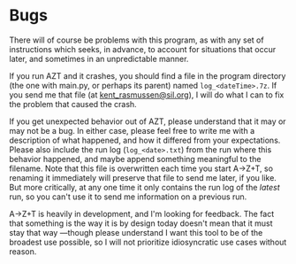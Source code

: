 # Bugs
There will of course be problems with this program, as with any set of instructions which seeks, in advance, to account for situations that occur later, and sometimes in an unpredictable manner.

If you run AZT and it crashes, you should find a file in the program directory (the one with main.py, or perhaps its parent) named `log_<dateTime>.7z`. If you send me that file (at kent_rasmussen@sil.org), I will do what I can to fix the problem that caused the crash.

If you get unexpected behavior out of AZT, please understand that it may or may not be a bug. In either case, please feel free to write me with a description of what happened, and how it differed from your expectations. Please also include the run log (`log_<date>.txt`) from the run where this behavior happened, and maybe append something meaningful to the filename. Note that this file is overwritten each time you start A→Z+T, so renaming it immediately will preserve that file to send me later, if you like. But more critically, at any one time it only contains the run log of the _latest_ run, so you can't use it to send me information on a previous run.

A→Z+T is heavily in development, and I'm looking for feedback. The fact that something is the way it is by design today doesn't mean that it must stay that way —though please understand I want this tool to be of the broadest use possible, so I will not prioritize idiosyncratic use cases without reason.  
